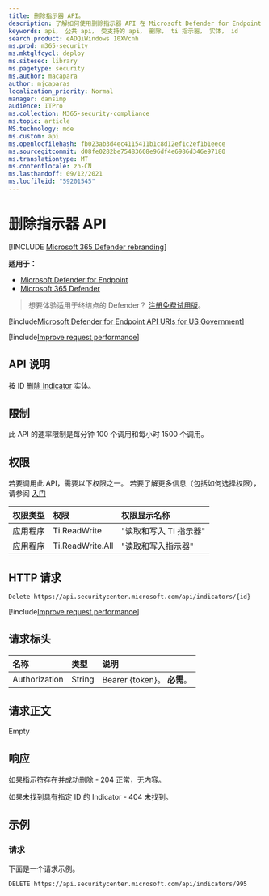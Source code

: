 ```yaml
---
title: 删除指示器 API。
description: 了解如何使用删除指示器 API 在 Microsoft Defender for Endpoint 中按 ID 删除指示器实体。
keywords: api， 公共 api， 受支持的 api， 删除， ti 指示器， 实体， id
search.product: eADQiWindows 10XVcnh
ms.prod: m365-security
ms.mktglfcycl: deploy
ms.sitesec: library
ms.pagetype: security
ms.author: macapara
author: mjcaparas
localization_priority: Normal
manager: dansimp
audience: ITPro
ms.collection: M365-security-compliance
ms.topic: article
MS.technology: mde
ms.custom: api
ms.openlocfilehash: fb023ab3d4ec4115411b1c8d12ef1c2ef1b1eece
ms.sourcegitcommit: d08fe0282be75483608e96df4e6986d346e97180
ms.translationtype: MT
ms.contentlocale: zh-CN
ms.lasthandoff: 09/12/2021
ms.locfileid: "59201545"
---
```

# <a name="delete-indicator-api"></a>删除指示器 API

[!INCLUDE [Microsoft 365 Defender rebranding](../../includes/microsoft-defender.md)]

**适用于：**
- [Microsoft Defender for Endpoint](https://go.microsoft.com/fwlink/p/?linkid=2154037)
- [Microsoft 365 Defender](https://go.microsoft.com/fwlink/?linkid=2118804)

> 想要体验适用于终结点的 Defender？ [注册免费试用版](https://signup.microsoft.com/create-account/signup?products=7f379fee-c4f9-4278-b0a1-e4c8c2fcdf7e&ru=https://aka.ms/MDEp2OpenTrial?ocid=docs-wdatp-exposedapis-abovefoldlink)。

[!include[Microsoft Defender for Endpoint API URIs for US Government](../../includes/microsoft-defender-api-usgov.md)]

[!include[Improve request performance](../../includes/improve-request-performance.md)]


## <a name="api-description"></a>API 说明

按 ID [删除 Indicator](ti-indicator.md) 实体。

## <a name="limitations"></a>限制

此 API 的速率限制是每分钟 100 个调用和每小时 1500 个调用。

## <a name="permissions"></a>权限

若要调用此 API，需要以下权限之一。 若要了解更多信息（包括如何选择权限），请参阅 [入门](apis-intro.md)

权限类型 | 权限 | 权限显示名称
:---|:---|:---
应用程序 | Ti.ReadWrite | "读取和写入 TI 指示器"
应用程序 | Ti.ReadWrite.All | "读取和写入指示器"

## <a name="http-request"></a>HTTP 请求

```http
Delete https://api.securitycenter.microsoft.com/api/indicators/{id}
```

[!include[Improve request performance](../../includes/improve-request-performance.md)]

## <a name="request-headers"></a>请求标头

名称|类型|说明
:---|:---|:---
Authorization | String | Bearer {token}。 **必需**。

## <a name="request-body"></a>请求正文

Empty

## <a name="response"></a>响应

如果指示符存在并成功删除 - 204 正常，无内容。

如果未找到具有指定 ID 的 Indicator - 404 未找到。

## <a name="example"></a>示例

### <a name="request"></a>请求

下面是一个请求示例。

```http
DELETE https://api.securitycenter.microsoft.com/api/indicators/995
```
